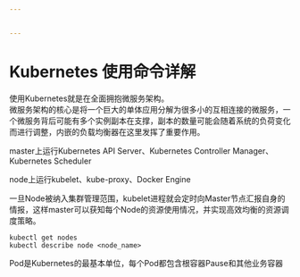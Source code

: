 ```yaml
---


---
```


<h1 id="kubernetes-使用命令详解">Kubernetes 使用命令详解</h1>
<p>使用Kubernetes就是在全面拥抱微服务架构。<br>
微服务架构的核心是将一个巨大的单体应用分解为很多小的互相连接的微服务，一个微服务背后可能有多个实例副本在支撑，副本的数量可能会随着系统的负荷变化而进行调整，内嵌的负载均衡器在这里发挥了重要作用。</p>
<p>master上运行Kubernetes API Server、Kubernetes Controller Manager、Kubernetes Scheduler</p>
<p>node上运行kubelet、kube-proxy、Docker Engine</p>
<p>一旦Node被纳入集群管理范围，kubelet进程就会定时向Master节点汇报自身的情报，这样master可以获知每个Node的资源使用情况，并实现高效均衡的资源调度策略。</p>
<pre><code>kubectl get nodes
kubectl describe node &lt;node_name&gt;
</code></pre>
<p>Pod是Kubernetes的最基本单位，每个Pod都包含根容器Pause和其他业务容器</p>

